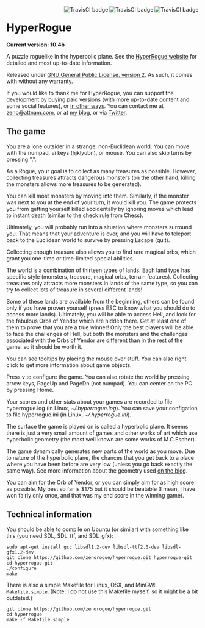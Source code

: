 <a href="https://travis-ci.org/Quuxplusone/hyperrogue/builds">
<img align="right" src="https://badges.herokuapp.com/travis/Quuxplusone/hyperrogue?branch=travis-ci&env=TRAVIS_BUILD_SYSTEM=autotools&label=autotools" alt="TravisCI badge">
<img align="right" src="https://badges.herokuapp.com/travis/Quuxplusone/hyperrogue?branch=travis-ci&env=TRAVIS_BUILD_SYSTEM=Makefile.simple&label=simple" alt="TravisCI badge">
<img align="right" src="https://badges.herokuapp.com/travis/Quuxplusone/hyperrogue?branch=travis-ci&env=TRAVIS_BUILD_SYSTEM=emscripten&label=web" alt="TravisCI badge">
</a>

# HyperRogue
**Current version: 10.4b**

A puzzle roguelike in the hyperbolic plane. See the [HyperRogue website](http://roguetemple.com/z/hyper.php) for detailed and most up-to-date information.

Released under [GNU General Public License, version 2](http://www.gnu.org/licenses/gpl-2.0.html). As such, it comes with without any warranty.

If you would like to thank me for HyperRogue, you can support the development by buying paid versions (with more up-to-date content and some social features), or [in other ways](http://www.roguetemple.com/z/donate.php?id=NotEye). 
You can contact me at zeno@attnam.com, or at [my blog](http://zenorogue.blogspot.com/), or via [Twitter](https://twitter.com/ZenoRogue).

## The game ##
You are a lone outsider in a strange, non-Euclidean world. You can move with the numpad, vi keys (hjklyubn), or mouse. You can also skip turns by pressing ".".

As a Rogue, your goal is to collect as many treasures as possible. However, collecting treasures attracts dangerous monsters (on the other hand, killing the monsters allows more treasures to be generated).

You can kill most monsters by moving into them. Similarly, if the monster was next to you at the end of your turn, it would kill you. The game protects you from getting yourself killed accidentally by ignoring moves which lead to instant death (similar to the check rule from Chess).

Ultimately, you will probably run into a situation where monsters surround you. That means that your adventure is over, and you will have to teleport back to the Euclidean world to survive by pressing Escape (quit).

Collecting enough treasure also allows you to find rare magical orbs, which grant you one-time or time-limited special abilities.

The world is a combination of thirteen types of lands. Each land type has specific style (monsters, treasure, magical orbs, terrain features). Collecting treasures only attracts more monsters in lands of the same type, so you can try to collect lots of treasure in several different lands!

Some of these lands are available from the beginning, others can be found only if you have proven yourself (press ESC to know what you should do to access more lands). Ultimately, you will be able to access Hell, and look for the fabulous Orbs of Yendor which are hidden there. Get at least one of them to prove that you are a true winner! Only the best players will be able to face the challenges of Hell, but both the monsters and the challenges associated with the Orbs of Yendor are different than in the rest of the game, so it should be worth it.

You can see tooltips by placing the mouse over stuff. You can also right click to get more information about game objects.

Press v to configure the game. You can also rotate the world by pressing arrow keys, PageUp and PageDn (not numpad). You can center on the PC by pressing Home.

Your scores and other stats about your games are recorded to file hyperrogue.log (in Linux, *~/.hyperrogue.log*). You can save your configation to file hyperrogue.ini (in Linux, *~/.hyperrogue.ini*).

The surface the game is played on is called a hyperbolic plane. It seems there is just a very small amount of games and other works of art which use hyperbolic geometry (the most well known are some works of M.C.Escher).

The game dynamically generates new parts of the world as you move. Due to nature of the hyperbolic plane, the chances that you get back to a place where you have been before are very low (unless you go back exactly the same way). See more information about the geometry used [on the blog](http://zenorogue.blogspot.com/2012/03/hyperbolic-geometry-in-hyperbolic-rogue.html).

You can aim for the Orb of Yendor, or you can simply aim for as high score as possible. My best so far is $175 but it should be beatable (I mean, I have won fairly only once, and that was my end score in the winning game).

## Technical information ##

You should be able to compile on Ubuntu (or similar) with something like this (you need SDL, SDL_ttf, and SDL_gfx):

```
sudo apt-get install gcc libsdl1.2-dev libsdl-ttf2.0-dev libsdl-gfx1.2-dev
git clone https://github.com/zenorogue/hyperrogue.git hyperrogue-git
cd hyperrogue-git
./configure
make
```

There is also a simple Makefile for Linux, OSX, and MinGW: `Makefile.simple`.
(Note: I do not use this Makefile myself, so it might be a bit outdated.)

```
git clone https://github.com/zenorogue/hyperrogue.git
cd hyperrogue
make -f Makefile.simple
```
